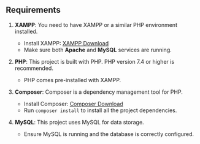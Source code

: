 ## Requirements

1. **XAMPP**: You need to have XAMPP or a similar PHP environment installed.
   - Install XAMPP: [XAMPP Download](https://www.apachefriends.org/index.html)
   - Make sure both **Apache** and **MySQL** services are running.

2. **PHP**: This project is built with PHP. PHP version 7.4 or higher is recommended.
   - PHP comes pre-installed with XAMPP.

3. **Composer**: Composer is a dependency management tool for PHP.
   - Install Composer: [Composer Download](https://getcomposer.org/download/)
   - Run `composer install` to install all the project dependencies.

4. **MySQL**: This project uses MySQL for data storage.
   - Ensure MySQL is running and the database is correctly configured.
